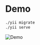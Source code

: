 # Demo

```bash
./yii migrate
./yii serve
```

![Demo](https://m.360buyimg.com/babel/jfs/t1/185284/21/28229/64133/635f9019Ed442841e/2ff56ba92aa59ece.png)

